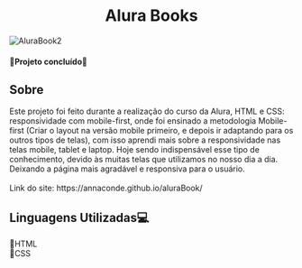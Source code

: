 <h1 align="center">Alura Books</h1>

![AluraBook2](https://user-images.githubusercontent.com/102473494/196691124-707bf236-eb0a-498a-bf10-8d2733c5230b.png)

<h4>📍Projeto concluído📍</h4>
  
<h2>Sobre</h2>
<p>Este projeto foi feito durante a realização do curso da Alura, HTML e CSS: responsividade com mobile-first, onde foi ensinado a metodologia Mobile-first (Criar o layout na versão mobile primeiro, e depois ir adaptando para os outros tipos de telas), com isso aprendi mais sobre a responsividade nas telas mobile, tablet e laptop. Hoje sendo indispensável esse tipo de conhecimento, devido às muitas telas que utilizamos no nosso dia a dia. Deixando a página mais agradável e responsiva para o usuário.</br></br> Link do site: https://annaconde.github.io/aluraBook/ </p>

<h2>Linguagens Utilizadas💻</h2>
<p>📌HTML</br>📌CSS</p>


  
